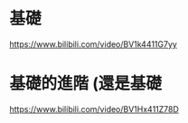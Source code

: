# 基礎
https://www.bilibili.com/video/BV1k4411G7yy

# 基礎的進階 (還是基礎
https://www.bilibili.com/video/BV1Hx411Z78D